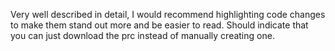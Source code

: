 Very well described in detail, I would recommend highlighting code changes to make them stand out more and be easier to read. Should indicate that you can just download the prc instead of manually creating one.
